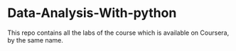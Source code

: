 # Data-Analysis-With-python
This repo contains all the labs of the course which is available on Coursera, by the same name. 

